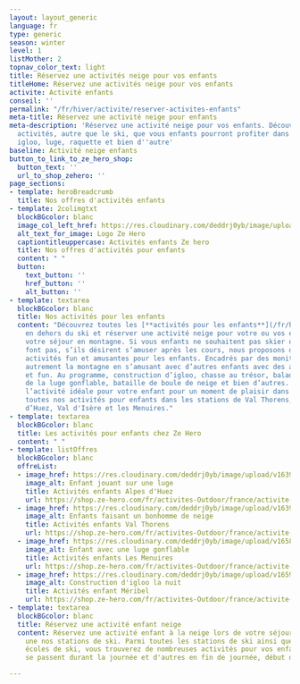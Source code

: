 ```yaml
---
layout: layout_generic
language: fr
type: generic
season: winter
level: 1
listMother: 2
topnav_color_text: light
title: Réservez une activités neige pour vos enfants
titleHome: Réservez une activités neige pour vos enfants
activite: Activité enfants
conseil: ''
permalink: "/fr/hiver/activite/reserver-activites-enfants"
meta-title: Réservez une activité neige pour enfants
meta-description: 'Réservez une activité neige pour vos enfants. Découvrez les nombreuses
  activités, autre que le ski, que vous enfants pourront profiter dans la neige :
  igloo, luge, raquette et bien d''autre'
baseline: Activité neige enfants
button_to_link_to_ze_hero_shop:
  button_text: ''
  url_to_shop_zehero: ''
page_sections:
- template: heroBreadcrumb
  title: Nos offres d'activités enfants
- template: 2colimgtxt
  blockBGcolor: blanc
  image_col_left_href: https://res.cloudinary.com/deddrj0yb/image/upload/v1640094644/website/logo/Sur%20fond%20clair/logo-ze-hero-horizontal_4_a3dhvk.png
  alt_text_for_image: Logo Ze Hero
  captiontitleuppercase: Activités enfants Ze hero
  title: Nos offres d'activités pour enfants
  content: " "
  button:
    text_button: ''
    href_button: ''
    alt_button: ''
- template: textarea
  blockBGcolor: blanc
  title: Nos activités pour les enfants
  content: "Découvrez toutes les [**activités pour les enfants**](/fr/hiver/activites/activites-pour-les-enfants)
    en dehors du ski et réserver une activité neige pour votre ou vos enfants durant
    votre séjour en montagne. Si vous enfants ne souhaitent pas skier ou s'ils n'en
    font pas, s’ils désirent s’amuser après les cours, nous proposons de nombreuses
    activités fun et amusantes pour les enfants. Encadrés par des moniteurs, ils découvriront
    autrement la montagne en s’amusant avec d’autres enfants avec des activités ludiques
    et fun. Au programme, construction d’igloo, chasse au trésor, balade en raquette,
    de la luge gonflable, bataille de boule de neige et bien d’autres. Vous trouverez
    l’activité idéale pour votre enfant pour un moment de plaisir dans la neige.   \nDécouvrez
    toutes nos activités pour enfants dans les stations de Val Thorens, Méribel, l’Alpe
    d’Huez, Val d'Isère et les Menuires."
- template: textarea
  blockBGcolor: blanc
  title: Les activités pour enfants chez Ze Hero
  content: " "
- template: listOffres
  blockBGcolor: blanc
  offreList:
  - image_href: https://res.cloudinary.com/deddrj0yb/image/upload/v1639492446/website/winter/abbat-f4Z2czDXO0U-unsplash_uiso94.jpg
    image_alt: Enfant jouant sur une luge
    title: Activités enfants Alpes d'Huez
    url: https://shop.ze-hero.com/fr/activites-Outdoor/france/activite-neige
  - image_href: https://res.cloudinary.com/deddrj0yb/image/upload/v1639492449/website/winter/ethan-hu-5WIqleHzOok-unsplash_trphkc.jpg
    image_alt: Enfants faisant un bonhomme de neige
    title: Activités enfants Val Thorens
    url: https://shop.ze-hero.com/fr/activites-Outdoor/france/activite-neige
  - image_href: https://res.cloudinary.com/deddrj0yb/image/upload/v1658933180/website/winter/activites-club-enfants-ski-prosneige.jpg
    image_alt: Enfant avec une luge gonflable
    title: Activités enfants Les Menuires
    url: https://shop.ze-hero.com/fr/activites-Outdoor/france/activite-neige
  - image_href: https://res.cloudinary.com/deddrj0yb/image/upload/v1659001438/website/winter/1_Sylvain-Aymoz30122017.jpg
    image_alt: Construction d'igloo la nuit
    title: Activités enfant Méribel
    url: https://shop.ze-hero.com/fr/activites-Outdoor/france/activite-neige
- template: textarea
  blockBGcolor: blanc
  title: Réservez une activité enfant neige
  content: Réservez une activité enfant à la neige lors de votre séjour de ski dans
    une nos stations de ski. Parmi toutes les stations de ski ainsi que nos différentes
    écoles de ski, vous trouverez de nombreuses activités pour vos enfants. Certaines
    se passent durant la journée et d'autres en fin de journée, début de soirée.

---
```

